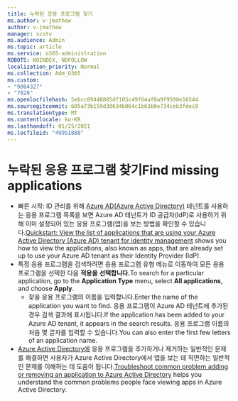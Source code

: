 ```yaml
---
title: 누락된 응용 프로그램 찾기
ms.author: v-jmathew
author: v-jmathew
manager: scotv
ms.audience: Admin
ms.topic: article
ms.service: o365-administration
ROBOTS: NOINDEX, NOFOLLOW
localization_priority: Normal
ms.collection: Adm_O365
ms.custom:
- "9004327"
- "7828"
ms.openlocfilehash: 5ebcc89448885df105c49f64af8a9f9598e16544
ms.sourcegitcommit: 605a73b159d30634b064c1b63b0e734ceb3fdec8
ms.translationtype: MT
ms.contentlocale: ko-KR
ms.lasthandoff: 01/25/2021
ms.locfileid: "49951888"
---
```

# <a name="find-missing-applications"></a><span data-ttu-id="cdfe2-102">누락된 응용 프로그램 찾기</span><span class="sxs-lookup"><span data-stu-id="cdfe2-102">Find missing applications</span></span>

- <span data-ttu-id="cdfe2-103">빠른 시작: ID 관리를 위해 [Azure AD(Azure Active Directory)](https://docs.microsoft.com/azure/active-directory/manage-apps/view-applications-portal) 테넌트를 사용하는 응용 프로그램 목록을 보면 Azure AD 테넌트가 ID 공급자(IdP)로 사용하기 위해 이미 설정되어 있는 응용 프로그램(앱)을 보는 방법을 확인할 수 있습니다.</span><span class="sxs-lookup"><span data-stu-id="cdfe2-103">[Quickstart: View the list of applications that are using your Azure Active Directory (Azure AD) tenant for identity management](https://docs.microsoft.com/azure/active-directory/manage-apps/view-applications-portal) shows you how to view the applications, also known as apps, that are already set up to use your Azure AD tenant as their Identity Provider (IdP).</span></span>
- <span data-ttu-id="cdfe2-104">특정 응용 프로그램을 검색하려면 응용  프로그램 유형 메뉴로 이동하여 모든 응용 프로그램을 선택한 다음 **적용을** **선택합니다.**</span><span class="sxs-lookup"><span data-stu-id="cdfe2-104">To search for a particular application, go to the **Application Type** menu, select **All applications**, and choose **Apply**.</span></span>
  - <span data-ttu-id="cdfe2-105">찾을 응용 프로그램의 이름을 입력합니다.</span><span class="sxs-lookup"><span data-stu-id="cdfe2-105">Enter the name of the application you want to find.</span></span> <span data-ttu-id="cdfe2-106">응용 프로그램이 Azure AD 테넌트에 추가된 경우 검색 결과에 표시됩니다.</span><span class="sxs-lookup"><span data-stu-id="cdfe2-106">If the application has been added to your Azure AD tenant, it appears in the search results.</span></span> <span data-ttu-id="cdfe2-107">응용 프로그램 이름의 처음 몇 글자를 입력할 수 있습니다.</span><span class="sxs-lookup"><span data-stu-id="cdfe2-107">You can also enter the first few letters of an application name.</span></span>
- <span data-ttu-id="cdfe2-108">[Azure Active Directory에](https://docs.microsoft.com/azure/active-directory/manage-apps/troubleshoot-adding-apps) 응용 프로그램을 추가하거나 제거하는 일반적인 문제를 해결하면 사용자가 Azure Active Directory에서 앱을 보는 데 직면하는 일반적인 문제를 이해하는 데 도움이 됩니다.</span><span class="sxs-lookup"><span data-stu-id="cdfe2-108">[Troubleshoot common problem adding or removing an application to Azure Active Directory](https://docs.microsoft.com/azure/active-directory/manage-apps/troubleshoot-adding-apps) helps you understand the common problems people face viewing apps in Azure Active Directory.</span></span>
